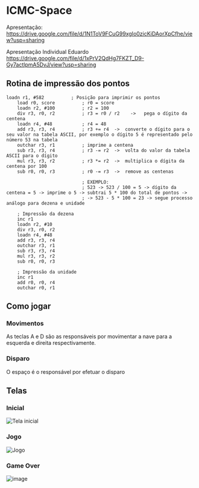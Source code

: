 # ICMC-Space

Apresentação: https://drive.google.com/file/d/1N1ToV9FCuG99xgIo0zicKiDAorXpCfhe/view?usp=sharing

Apresentação Individual Eduardo
https://drive.google.com/file/d/1xPrV2QdHg7FKZT_D9-Gy7actlpmA5DvJ/view?usp=sharing

## Rotina de impressão dos pontos

```
loadn r1, #582  		; Posição para imprimir os pontos
	load r0, score 			; r0 = score
	loadn r2, #100 			; r2 = 100
	div r3, r0, r2 			; r3 = r0 / r2    ->   pega o dígito da centena
	loadn r4, #48 			; r4 = 48
	add r3, r3, r4 			; r3 += r4  ->  converte o dígito para o seu valor na tabela ASCII, por exemplo o dígito 5 é representado pelo número 53 na tabela
	outchar r3, r1 			; imprime a centena
	sub r3, r3, r4 			; r3 -= r2  ->  volta do valor da tabela ASCII para o dígito
	mul r3, r3, r2 			; r3 *= r2  ->  multiplica o dígita da centena por 100
	sub r0, r0, r3 			; r0 -= r3  ->  remove as centenas

							; EXEMPLO:
							; 523 -> 523 / 100 = 5 -> dígito da centena = 5 -> imprime o 5 -> subtrai 5 * 100 do total de pontos ->
							; -> 523 - 5 * 100 = 23 -> segue processo análogo para dezena e unidade

	; Impressão da dezena
	inc r1
	loadn r2, #10 
	div r3, r0, r2 
	loadn r4, #48
	add r3, r3, r4
	outchar r3, r1
	sub r3, r3, r4
	mul r3, r3, r2
	sub r0, r0, r3

	; Impressão da unidade
	inc r1
	add r0, r0, r4
	outchar r0, r1
```
## Como jogar
### Movimentos
As teclas A e D são as responsáveis por movimentar a nave para a esquerda e direita respectivamente.

### Disparo
O espaço é o responsável por efetuar o disparo

## Telas

### Inicial
![Tela inicial](https://user-images.githubusercontent.com/54045014/149681001-5d547905-6a5b-49d1-84ec-bb9c3b108a38.png)

### Jogo
![Jogo](https://user-images.githubusercontent.com/54045014/149681042-591dba73-2333-4530-8e3e-17e8fad1f198.gif)

### Game Over
![image](https://user-images.githubusercontent.com/54045014/149681169-73f995be-def1-4f96-bfdd-a718c9606a2f.png)



